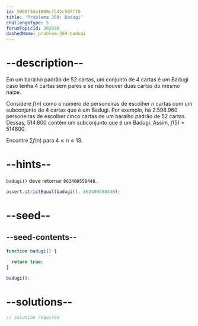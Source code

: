 ```yaml
---
id: 5900f4de1000cf542c50fff0
title: 'Problema 369: Badugi'
challengeType: 5
forumTopicId: 302030
dashedName: problem-369-badugi
---
```


# --description--

Em um baralho padrão de 52 cartas, um conjunto de 4 cartas é um Badugi caso tenha 4 cartas sem pares e se não houver duas cartas do mesmo naipe.

Considere $f(n)$ como o número de personeiras de escolher $n$ cartas com um subconjunto de 4 cartas que é um Badugi. Por exemplo, há $2.598.960$ personeiras de escolher cinco cartas de um baralho padrão de 52 cartas. Dessas, $514.800$ contêm um subconjunto que é um Badugi. Assim, $f(5) = 514800$.

Encontre $\sum f(n)$ para $4 ≤ n ≤ 13$.

# --hints--

`badugi()` deve retornar `862400558448`.

```js
assert.strictEqual(badugi(), 862400558448);
```

# --seed--

## --seed-contents--

```js
function badugi() {

  return true;
}

badugi();
```

# --solutions--

```js
// solution required
```
